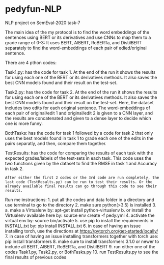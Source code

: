 # pedyfun-NLP
NLP project on SemEval-2020 task-7

The main idea of the my protocol is to find the word embeddings of the sentences using BERT or its derivatives and use CNNs to map them to a grade range of 0-3:
	It uses BERT, AlBERT, RoBERTa, and DistilBERT separately to find the word-embeddings of each pair of 	edied/original sentence.

There are 4 pthon codes:

Task1.py:	has the code for task 1. At the end of the run it shows the results for using each one of the BERT or its derivatives methods. It also saves the best CNN models found and their result on the test-set.

Task2.py:	has the code for task 2. At the end of the run it shows the results for using each one of the BERT or its derivatives methods. It also saves the best CNN models found and their result on the test-set. Here, the dataset includes two edits for each original sentence. The word-embeddings of each pair of original/edit 1 and original/edit 2 is given to a CNN layer, and the results are concatenated and given to a dense layer to decide which one is more funny.

BothTasks:	has the code for task 1 followed by a code for task 2 that only uses the best models found in task 1 to grade each one of the edits in the pairs separatly, and then, compare them together.

TestResults:	has the code for comparing the results of each task with the expected grades/labels of the test-sets in each task. This code uses the two functions given by the dataset to find the RMSE in task 1 and Accuracy in task 2.

	After either the first 2 codes or the 3rd code are run completely, the last code (TestResults.py) can be run to test their results. Or the already available final results can go through this code to see their results.


Run me instructions:
	1. put all the codes and data folder in a directory and use terminal to go to the directory
	2. make sure python(>3.5) is installed 
	3.	a. make a Virtualenv by: apt-get install python-virtualenv
		b. or install the Virtualenv available here by: source env create -f pedy.yml
	4. activate the virtual env by: source bin/activate
	5. use pip to install the requirements in INSTALL.txt by: pip install INSTALL.txt
	6. in case of having an issue installing torch, use the directions at https://pytorch.org/get-started/locally/
	7. in case of having an issue installing transformers together with torch use: pip install transformers
	8. make sure to install transformers 3.1.0 or newer to include all BERT, AlBERT, RoBERTa, and DistilBERT
	9. run either one of the codes Task1.py, Task2.py, or BothTasks.py
	10. run TestResults.py to see the final results of previous codes
